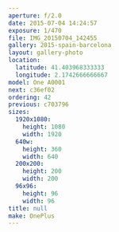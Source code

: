```yaml
---
aperture: f/2.0
date: 2015-07-04 14:24:57
exposure: 1/470
file: IMG_20150704_142455
gallery: 2015-spain-barcelona
layout: gallery-photo
location:
  latitude: 41.403968333333
  longitude: 2.1742666666667
model: One A0001
next: c36ef02
ordering: 42
previous: c703796
sizes:
  1920x1080:
    height: 1080
    width: 1920
  640w:
    height: 360
    width: 640
  200x200:
    height: 200
    width: 200
  96x96:
    height: 96
    width: 96
title: null
make: OnePlus
---
```


